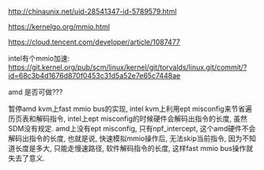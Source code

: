 
http://chinaunix.net/uid-28541347-id-5789579.html

https://kernelgo.org/mmio.html

https://cloud.tencent.com/developer/article/1087477


intel有个mmio加速: https://git.kernel.org/pub/scm/linux/kernel/git/torvalds/linux.git/commit/?id=68c3b4d1676d870f0453c31d5a52e7e65c7448ae

amd 是否可做???

暂停amd kvm上fast mmio bus的实现, intel kvm上利用ept misconfig来节省遍历页表和解码指令, intel上ept misconfig的时候硬件会解码出指令的长度, 虽然SDM没有规定. amd上没有ept misconfig, 只有npf_intercept, 这个amd硬件不会解码出指令的长度, 也就是说, 快速模拟mmio操作后, 无法skip当前指令, 因为不知道长度是多大, 只能走慢速路径, 软件解码指令的长度, 这样fast mmio bus操作就失去了意义. 

